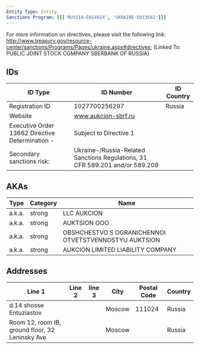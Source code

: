 ```yaml
---
Entity Type: Entity
Sanctions Program: [[['RUSSIA-EO14024', 'UKRAINE-EO13662']]]
---
```

For more information on directives, please visit the following link: http://www.treasury.gov/resource-center/sanctions/Programs/Pages/ukraine.aspx#directives; (Linked To: PUBLIC JOINT STOCK COMPANY SBERBANK OF RUSSIA)

## IDs
| ID Type | ID Number | ID Country |
|---------|-----------|------------|
| Registration ID | 1027700256297 | Russia |
| Website | www.aukcion-sbrf.ru |  |
| Executive Order 13662 Directive Determination - | Subject to Directive 1 |  |
| Secondary sanctions risk: | Ukraine-/Russia-Related Sanctions Regulations, 31 CFR 589.201 and/or 589.209 |  |


## AKAs
| Type | Category | Name      | 
|------|----------|-----------|
| a.k.a. | strong | LLC AUKCION |
| a.k.a. | strong | AUKTSION OOO |
| a.k.a. | strong | OBSHCHESTVO S OGRANICHENNOI OTVETSTVENNOSTYU AUKTSION |
| a.k.a. | strong | AUKCION LIMITED LIABILITY COMPANY |


## Addresses
| Line 1 | Line 2 | line 3 | City | Postal Code| Country | 
|--------|--------|--------|------|------------|---------|
| d.14 shosse Entuziastov |  |  | Moscow | 111024 | Russia |
| Room 12, room IB, ground floor, 32 Leninsky Ave |  |  | Moscow |  | Russia |

